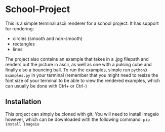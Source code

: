 # School-Project
This is a simple terminal ascii renderer for a school project. It has support for rendering:
* circles (smooth and non-smooth)
* rectangles
* lines

The project also contains an example that takes in a .jpg filepath and renders out the picture in ascii, as well as one with a pulsing cube and finally also a bouncing ball.
To run the examples, simple run ```python3 Examples.py``` in your terminal (remember that you might need to resize the font size of your terminal to be able to view the rendered examples, which can usually be done with Ctrl+ or Ctrl-)

## Installation
This project can simply be cloned with git. You will need to install imageio however, which can be downloaded with the following command: ```pip install imageio```



